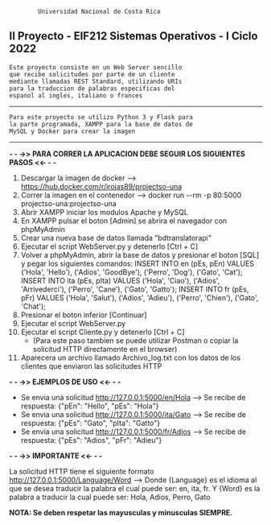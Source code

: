             Universidad Nacional de Costa Rica

II Proyecto - EIF212 Sistemas Operativos - I Ciclo 2022
  ------------------------------------------------------
    Este proyecto consiste en un Web Server sencillo 
    que recibe solicitudes por parte de un cliente
    mediante llamadas REST Standard, utilizando URIs
    para la traduccion de palabras especificas del 
    espanol al ingles, italiano o frances
  ------------------------------------------------------
    Para este proyecto se utilizo Python 3 y Flask para 
    la parte programada, XAMPP para la base de datos de 
    MySQL y Docker para crear la imagen
  ------------------------------------------------------

**- - ->> PARA CORRER LA APLICACION DEBE SEGUIR LOS SIGUIENTES PASOS <<- - -**

1. Descargar la imagen de docker --> https://hub.docker.com/r/jrojas89/projectso-una
2. Correr la imagen en el contenedor --> docker run --rm -p 80:5000 projectso-una:projectso-una
3. Abrir XAMPP iniciar los modulos Apache y MySQL
4. En XAMPP pulsar el boton [Admin] se abrira el navegador con phpMyAdmin
5. Crear una nueva base de datos llamada "bdtranslatorapi"
6. Ejecutar el script WebServer.py y detenerlo [Ctrl + C]
7. Volver a phpMyAdmin, abrir la base de datos y presionar el boton [SQL] y pegar los siguientes comandos:
     INSERT INTO en (pEs, pEn) VALUES ('Hola', 'Hello'), ('Adios', 'GoodBye'), ('Perro', 'Dog'), ('Gato', 'Cat');
     INSERT INTO ita (pEs, pIta) VALUES ('Hola', 'Ciao'), ('Adios', 'Arrivederci'), ('Perro', 'Cane'), ('Gato', 'Gatto');
     INSERT INTO fr (pEs, pFr) VALUES ('Hola', 'Salut'), ('Adios', 'Adieu'), ('Perro', 'Chien'), ('Gato', 'Chat');
8. Presionar el boton inferior [Continuar]
9. Ejecutar el script WebServer.py
10. Ejecutar el script Cliente.py y detenerlo [Ctrl + C]
    * (Para este paso tambien se puede utilizar Postman o copiar la solicitud HTTP directamente en el browser)
11. Aparecera un archivo llamado Archivo_log.txt con los datos de los clientes que enviaron las solicitudes HTTP

**- - ->> EJEMPLOS DE USO <<- - -**

* Se envia una solicitud http://127.0.0.1:5000/en/Hola --> Se recibe de respuesta: {"pEn": "Hello", "pEs": "Hola"}
* Se envia una solicitud http://127.0.0.1:5000/ita/Gato --> Se recibe de respuesta: {"pEs": "Gato", "pIta": "Gatto"}
* Se envia una solicitud http://127.0.0.1:5000/fr/Adios --> Se recibe de respuesta: {"pEs": "Adios", "pFr": "Adieu"}


**- - ->> IMPORTANTE <<- - -**

La solicitud HTTP tiene el siguiente formato http://127.0.0.1:5000/Language/Word --> Donde {Language} es el idioma al que se desea traducir la palabra el cual puede ser: en, ita, fr. Y {Word} es la palabra a traducir la cual puede ser: Hola, Adios, Perro, Gato

**NOTA: Se deben respetar las mayusculas y minusculas SIEMPRE.**